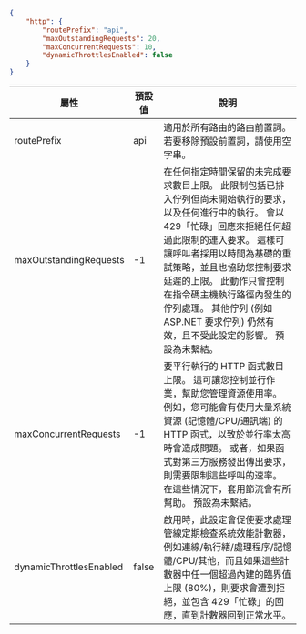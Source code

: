 ```json
{
    "http": {
        "routePrefix": "api",
        "maxOutstandingRequests": 20,
        "maxConcurrentRequests": 10,
        "dynamicThrottlesEnabled": false
    }
}
```

|屬性  |預設值 | 說明 |
|---------|---------|---------| 
|routePrefix|api|適用於所有路由的路由前置詞。 若要移除預設前置詞，請使用空字串。 |
|maxOutstandingRequests|-1|在任何指定時間保留的未完成要求數目上限。 此限制包括已排入佇列但尚未開始執行的要求，以及任何進行中的執行。 會以 429「忙碌」回應來拒絕任何超過此限制的連入要求。 這樣可讓呼叫者採用以時間為基礎的重試策略，並且也協助您控制要求延遲的上限。 此動作只會控制在指令碼主機執行路徑內發生的佇列處理。 其他佇列 (例如 ASP.NET 要求佇列) 仍然有效，且不受此設定的影響。 預設為未繫結。|
|maxConcurrentRequests|-1|要平行執行的 HTTP 函式數目上限。 這可讓您控制並行作業，幫助您管理資源使用率。 例如，您可能會有使用大量系統資源 (記憶體/CPU/通訊端) 的 HTTP 函式，以致於並行率太高時會造成問題。 或者，如果函式對第三方服務發出傳出要求，則需要限制這些呼叫的速率。 在這些情況下，套用節流會有所幫助。 預設為未繫結。|
|dynamicThrottlesEnabled|false|啟用時，此設定會促使要求處理管線定期檢查系統效能計數器，例如連線/執行緒/處理程序/記憶體/CPU/其他，而且如果這些計數器中任一個超過內建的臨界值上限 (80%)，則要求會遭到拒絕，並包含 429「忙碌」的回應，直到計數器回到正常水平。|
